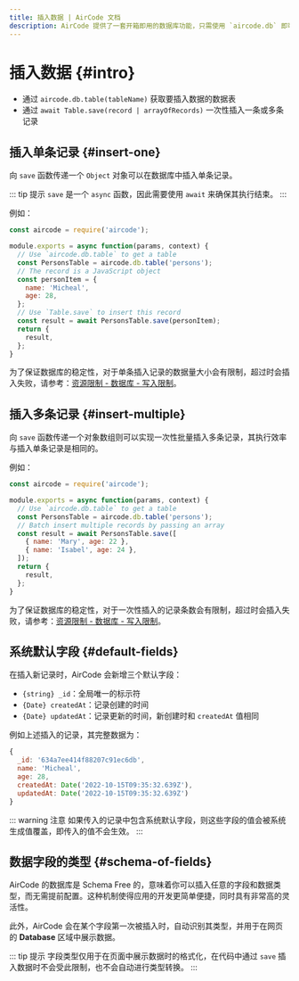 ```yaml
---
title: 插入数据 | AirCode 文档
description: AirCode 提供了一套开箱即用的数据库功能，只需使用 `aircode.db` 即可在云函数中对数据进行存取操作。
---
```


# 插入数据 {#intro}

- 通过 `aircode.db.table(tableName)` 获取要插入数据的数据表
- 通过 `await Table.save(record | arrayOfRecords)` 一次性插入一条或多条记录

## 插入单条记录 {#insert-one}

向 `save` 函数传递一个 `Object` 对象可以在数据库中插入单条记录。

::: tip 提示
`save` 是一个 `async` 函数，因此需要使用 `await` 来确保其执行结束。
:::

例如：

```js
const aircode = require('aircode');

module.exports = async function(params, context) {
  // Use `aircode.db.table` to get a table
  const PersonsTable = aircode.db.table('persons');
  // The record is a JavaScript object
  const personItem = {
    name: 'Micheal',
    age: 28,
  };
  // Use `Table.save` to insert this record
  const result = await PersonsTable.save(personItem);
  return {
    result,
  };
}
```

为了保证数据库的稳定性，对于单条插入记录的数据量大小会有限制，超过时会插入失败，请参考：[资源限制 - 数据库 - 写入限制](/about/limits#database-write)。

## 插入多条记录 {#insert-multiple}

向 `save` 函数传递一个对象数组则可以实现一次性批量插入多条记录，其执行效率与插入单条记录是相同的。

例如：

```js
const aircode = require('aircode');

module.exports = async function(params, context) {
  // Use `aircode.db.table` to get a table
  const PersonsTable = aircode.db.table('persons');
  // Batch insert multiple records by passing an array
  const result = await PersonsTable.save([
    { name: 'Mary', age: 22 },
    { name: 'Isabel', age: 24 },
  ]);
  return {
    result,
  };
}
```

为了保证数据库的稳定性，对于一次性插入的记录条数会有限制，超过时会插入失败，请参考：[资源限制 - 数据库 - 写入限制](/about/limits#database-write)。

## 系统默认字段 {#default-fields}

在插入新记录时，AirCode 会新增三个默认字段：

- `{string} _id`：全局唯一的标示符
- `{Date} createdAt`：记录创建的时间
- `{Date} updatedAt`：记录更新的时间，新创建时和 `createdAt` 值相同

例如上述插入的记录，其完整数据为：

```js
{
  _id: '634a7ee414f88207c91ec6db',
  name: 'Micheal',
  age: 28,
  createdAt: Date('2022-10-15T09:35:32.639Z'),
  updatedAt: Date('2022-10-15T09:35:32.639Z')
}
```

::: warning 注意
如果传入的记录中包含系统默认字段，则这些字段的值会被系统生成值覆盖，即传入的值不会生效。
:::

## 数据字段的类型 {#schema-of-fields}

AirCode 的数据库是 Schema Free 的，意味着你可以插入任意的字段和数据类型，而无需提前配置。这种机制使得应用的开发更简单便捷，同时具有非常高的灵活性。

此外，AirCode 会在某个字段第一次被插入时，自动识别其类型，并用于在网页的 **Database** 区域中展示数据。

::: tip 提示
字段类型仅用于在页面中展示数据时的格式化，在代码中通过 `save` 插入数据时不会受此限制，也不会自动进行类型转换。
:::
